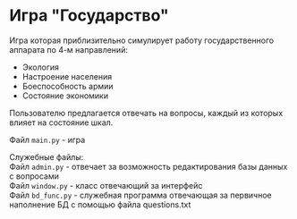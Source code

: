 # Игра "Государство"

Игра которая приблизительно симулирует работу государственного аппарата по 4-м направлений: 
* Экология
* Настроение населения
* Боеспособность армии
* Состояние экономики

Пользователю предлагается отвечать на вопросы, каждый из которых влияет на состояние шкал.

Файл `main.py` - игра    

Служебные файлы:  
Файл `admin.py` - отвечает за возможность редактирования базы данных с вопросами  
Файл `window.py` - класс отвечающий за интерфейс  
Файл `bd_func.py` - служебная программа отвечающая за первичное наполнение БД с помощью файла questions.txt